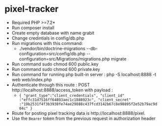 # pixel-tracker
- Required PHP >=7.2*
- Run composer install
- Create empty database with name grabit
- Change credintials in config/db.php
- Run migrations with this command:
  - ./vendor/bin/doctrine-migrations  --db-configuration=src/config/db.php  --configuration=src/Migrations/migrations.php  migrate
- Run command sudo chmod 600 public.key
- Run command sudo chmod 600 private.key
- Run command for running php built-in server : php -S localhost:8888 -t web  web/index.php
- Authenticate through this route : POST http://localhost:8888/access_token
  with payload : 
	 - `{
	"grant_type":"client_credentials",
	"client_id" :"effc31d7516ff64893aec1c1888923c",
	"client_secret" :"19b2531f4f3b3938fe74ae29888c437fcd3142b67c8e98895f2e52b79ac9d04c"
}`
- Route for posting pixel tracking data is http://localhost:8888/pixel. 
- Use the `Bearer` token from the previous request in authorization header
